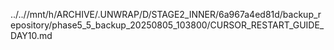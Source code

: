 ../..//mnt/h/ARCHIVE/.UNWRAP/D/STAGE2_INNER/6a967a4ed81d/backup_repository/phase5_5_backup_20250805_103800/CURSOR_RESTART_GUIDE_DAY10.md